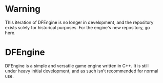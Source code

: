 # Warning #
This iteration of DFEngine is no longer in development, and the repository exists solely for historical purposes. For the engine's new repository, go here.

# DFEngine #
DFEngine is a simple and versatile game engine written in C++. It is still under heavy initial development, and as such isn't recommended for normal use.
